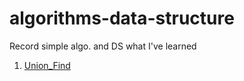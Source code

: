 # algorithms-data-structure
Record simple algo. and DS what I've learned

1. [Union_Find](Union-Find/)